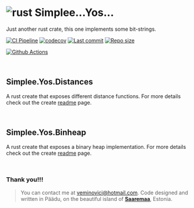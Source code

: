 # ![rust](https://img.shields.io/badge/Rust-000000?style=for-the-badge&logo=rust&logoColor=white) Simplee...Yos... 

Just another rust crate, this one implements some bit-strings.

[![CI Pipeline](https://github.com/veminovici/yos/actions/workflows/ci.yml/badge.svg?branch=main)](https://github.com/veminovici/yos/actions/workflows/ci.yml)
[![codecov](https://codecov.io/gh/veminovici/yos/branch/main/graph/badge.svg?token=1QV7SGC7B7)](https://codecov.io/gh/veminovici/yos)
[![Last commit](https://img.shields.io/github/last-commit/veminovici/yos)](https://github.com/veminovici/yos)
[![Repo size](https://img.shields.io/github/repo-size/veminovici/yos)](https://github.com/veminovici/yos)

[![Github Actions](https://buildstats.info/github/chart/veminovici/yos)](https://github.com/veminovici/yos)

</br>

## Simplee.Yos.Distances
A rust create that exposes different distance functions. For more details check out the create [readme](https://github.com/veminovici/yos/blob/main/yos-distances/README.md) page.

</br>

## Simplee.Yos.Binheap
A rust create that exposes a binary heap implementation. For more details check out the create [readme](https://github.com/veminovici/yos/blob/main/yos-binheap/README.md) page.

</br>

### Thank you!!!

> You can contact me at veminovici@hotmail.com. Code designed and written in Päädu, on the beautiful island of [**Saaremaa**](https://goo.gl/maps/DmB9ewY2R3sPGFnTA), Estonia.
